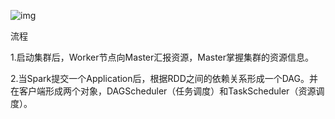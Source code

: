 ![img](E:\Download\YoudaoNote\yangyh11@163.com\b79ba00dda6545b9b3d32f3b634d82c5\spark资源调度和任务调度.jpg)

流程

1.启动集群后，Worker节点向Master汇报资源，Master掌握集群的资源信息。

2.当Spark提交一个Application后，根据RDD之间的依赖关系形成一个DAG。并在客户端形成两个对象，DAGScheduler（任务调度）和TaskScheduler（资源调度）。


